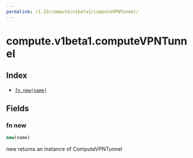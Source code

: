 ```yaml
---
permalink: /1.33/compute/v1beta1/computeVPNTunnel/
---
```


# compute.v1beta1.computeVPNTunnel



## Index

* [`fn new(name)`](#fn-new)

## Fields

### fn new

```ts
new(name)
```

new returns an instance of ComputeVPNTunnel
